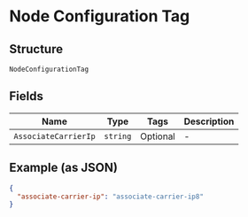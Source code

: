 
# Node Configuration Tag

## Structure

`NodeConfigurationTag`

## Fields

| Name | Type | Tags | Description |
|  --- | --- | --- | --- |
| `AssociateCarrierIp` | `string` | Optional | - |

## Example (as JSON)

```json
{
  "associate-carrier-ip": "associate-carrier-ip8"
}
```

